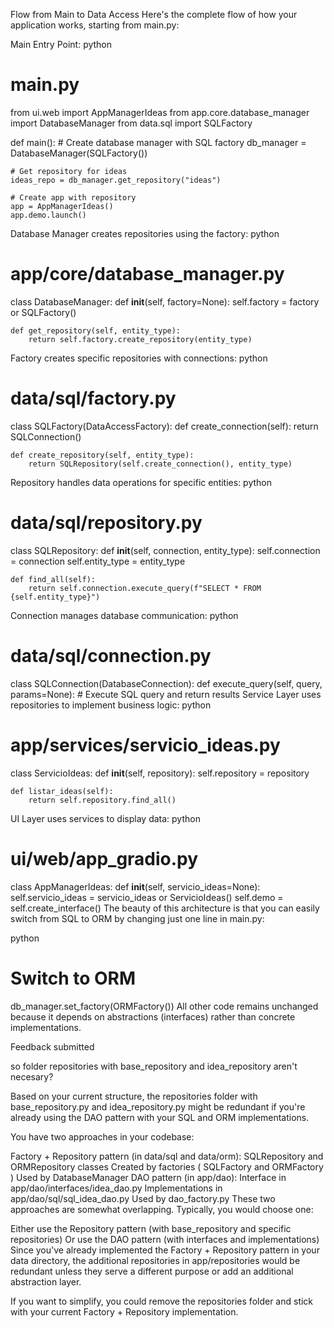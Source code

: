 Flow from Main to Data Access
Here's the complete flow of how your application works, starting from main.py:

Main Entry Point:
python
# main.py
from ui.web import AppManagerIdeas
from app.core.database_manager import DatabaseManager
from data.sql import SQLFactory

def main():
    # Create database manager with SQL factory
    db_manager = DatabaseManager(SQLFactory())
    
    # Get repository for ideas
    ideas_repo = db_manager.get_repository("ideas")
    
    # Create app with repository
    app = AppManagerIdeas()
    app.demo.launch()
Database Manager creates repositories using the factory:
python
# app/core/database_manager.py
class DatabaseManager:
    def __init__(self, factory=None):
        self.factory = factory or SQLFactory()
    
    def get_repository(self, entity_type):
        return self.factory.create_repository(entity_type)
Factory creates specific repositories with connections:
python
# data/sql/factory.py
class SQLFactory(DataAccessFactory):
    def create_connection(self):
        return SQLConnection()
    
    def create_repository(self, entity_type):
        return SQLRepository(self.create_connection(), entity_type)
Repository handles data operations for specific entities:
python
# data/sql/repository.py
class SQLRepository:
    def __init__(self, connection, entity_type):
        self.connection = connection
        self.entity_type = entity_type
    
    def find_all(self):
        return self.connection.execute_query(f"SELECT * FROM {self.entity_type}")
Connection manages database communication:
python
# data/sql/connection.py
class SQLConnection(DatabaseConnection):
    def execute_query(self, query, params=None):
        # Execute SQL query and return results
Service Layer uses repositories to implement business logic:
python
# app/services/servicio_ideas.py
class ServicioIdeas:
    def __init__(self, repository):
        self.repository = repository
        
    def listar_ideas(self):
        return self.repository.find_all()
UI Layer uses services to display data:
python
# ui/web/app_gradio.py
class AppManagerIdeas:
    def __init__(self, servicio_ideas=None):
        self.servicio_ideas = servicio_ideas or ServicioIdeas()
        self.demo = self.create_interface()
The beauty of this architecture is that you can easily switch from SQL to ORM by changing just one line in main.py:

python
# Switch to ORM
db_manager.set_factory(ORMFactory())
All other code remains unchanged because it depends on abstractions (interfaces) rather than concrete implementations.

Feedback submitted

so folder repositories with base_repository and idea_repository aren't necesary?

Based on your current structure, the repositories folder with base_repository.py and idea_repository.py might be redundant if you're already using the DAO pattern with your SQL and ORM implementations.

You have two approaches in your codebase:

Factory + Repository pattern (in data/sql and data/orm):
SQLRepository
 and 
ORMRepository
 classes
Created by factories (
SQLFactory
 and 
ORMFactory
)
Used by 
DatabaseManager
DAO pattern (in app/dao):
Interface in app/dao/interfaces/idea_dao.py
Implementations in app/dao/sql/sql_idea_dao.py
Used by dao_factory.py
These two approaches are somewhat overlapping. Typically, you would choose one:

Either use the Repository pattern (with base_repository and specific repositories)
Or use the DAO pattern (with interfaces and implementations)
Since you've already implemented the Factory + Repository pattern in your data directory, the additional repositories in app/repositories would be redundant unless they serve a different purpose or add an additional abstraction layer.

If you want to simplify, you could remove the repositories folder and stick with your current Factory + Repository implementation.